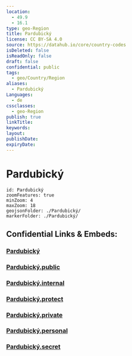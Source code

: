 ```yaml
---
location:
  - 49.9
  - 16.1
type: geo-Region
title: Pardubický
license: CC BY-SA 4.0
source: https://datahub.io/core/country-codes
isDeleted: false
isReadOnly: false
draft: false
confidential: public
tags:
  - geo/Country/Region
aliases:
  - Pardubický
Languages:
  - de
cssclasses:
  - geo-Region
publish: true
linkTitle:
keywords:
layout:
publishDate:
expiryDate:
---
```


# Pardubický

```leaflet
id: Pardubický
zoomFeatures: true 
minZoom: 4 
maxZoom: 18
geojsonFolder: ./Pardubický/
markerFolder: ./Pardubický/
```


## Confidential Links & Embeds: 

### [Pardubický](/_Standards/Earth/Continent/Europe/Europe~Central/Czech_Republic/regions~Czech_Republic/Pardubický.md) 

### [Pardubický.public](/_public/Earth/Continent/Europe/Europe~Central/Czech_Republic/regions~Czech_Republic/Pardubický.public.md) 

### [Pardubický.internal](/_internal/Earth/Continent/Europe/Europe~Central/Czech_Republic/regions~Czech_Republic/Pardubický.internal.md) 

### [Pardubický.protect](/_protect/Earth/Continent/Europe/Europe~Central/Czech_Republic/regions~Czech_Republic/Pardubický.protect.md) 

### [Pardubický.private](/_private/Earth/Continent/Europe/Europe~Central/Czech_Republic/regions~Czech_Republic/Pardubický.private.md) 

### [Pardubický.personal](/_personal/Earth/Continent/Europe/Europe~Central/Czech_Republic/regions~Czech_Republic/Pardubický.personal.md) 

### [Pardubický.secret](/_secret/Earth/Continent/Europe/Europe~Central/Czech_Republic/regions~Czech_Republic/Pardubický.secret.md)

